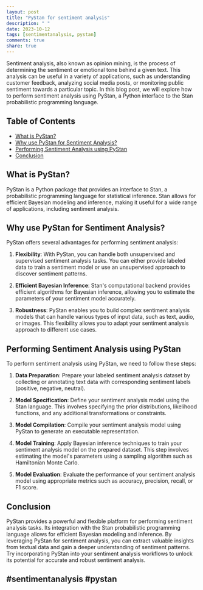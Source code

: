 ```yaml
---
layout: post
title: "PyStan for sentiment analysis"
description: " "
date: 2023-10-12
tags: [sentimentanalysis, pystan]
comments: true
share: true
---
```


Sentiment analysis, also known as opinion mining, is the process of determining the sentiment or emotional tone behind a given text. This analysis can be useful in a variety of applications, such as understanding customer feedback, analyzing social media posts, or monitoring public sentiment towards a particular topic. In this blog post, we will explore how to perform sentiment analysis using PyStan, a Python interface to the Stan probabilistic programming language.

## Table of Contents
- [What is PyStan?](#what-is-pystan)
- [Why use PyStan for Sentiment Analysis?](#why-use-pystan-for-sentiment-analysis)
- [Performing Sentiment Analysis using PyStan](#performing-sentiment-analysis-using-pystan)
- [Conclusion](#conclusion)

## What is PyStan?

PyStan is a Python package that provides an interface to Stan, a probabilistic programming language for statistical inference. Stan allows for efficient Bayesian modeling and inference, making it useful for a wide range of applications, including sentiment analysis.

## Why use PyStan for Sentiment Analysis?

PyStan offers several advantages for performing sentiment analysis:

1. **Flexibility**: With PyStan, you can handle both unsupervised and supervised sentiment analysis tasks. You can either provide labeled data to train a sentiment model or use an unsupervised approach to discover sentiment patterns.

2. **Efficient Bayesian Inference**: Stan's computational backend provides efficient algorithms for Bayesian inference, allowing you to estimate the parameters of your sentiment model accurately.

3. **Robustness**: PyStan enables you to build complex sentiment analysis models that can handle various types of input data, such as text, audio, or images. This flexibility allows you to adapt your sentiment analysis approach to different use cases.

## Performing Sentiment Analysis using PyStan

To perform sentiment analysis using PyStan, we need to follow these steps:

1. **Data Preparation**: Prepare your labeled sentiment analysis dataset by collecting or annotating text data with corresponding sentiment labels (positive, negative, neutral).

2. **Model Specification**: Define your sentiment analysis model using the Stan language. This involves specifying the prior distributions, likelihood functions, and any additional transformations or constraints.

3. **Model Compilation**: Compile your sentiment analysis model using PyStan to generate an executable representation.

4. **Model Training**: Apply Bayesian inference techniques to train your sentiment analysis model on the prepared dataset. This step involves estimating the model's parameters using a sampling algorithm such as Hamiltonian Monte Carlo.

5. **Model Evaluation**: Evaluate the performance of your sentiment analysis model using appropriate metrics such as accuracy, precision, recall, or F1 score.

## Conclusion

PyStan provides a powerful and flexible platform for performing sentiment analysis tasks. Its integration with the Stan probabilistic programming language allows for efficient Bayesian modeling and inference. By leveraging PyStan for sentiment analysis, you can extract valuable insights from textual data and gain a deeper understanding of sentiment patterns. Try incorporating PyStan into your sentiment analysis workflows to unlock its potential for accurate and robust sentiment analysis.

## #sentimentanalysis #pystan
